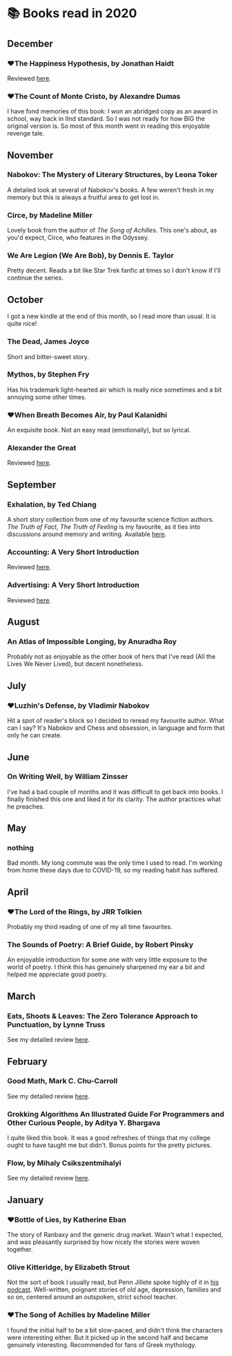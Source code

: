 # 📚 Books read in 2020

## December

### ❤️The Happiness Hypothesis, by Jonathan Haidt

Reviewed [here](reviews/happiness.md).

### ❤️The Count of Monte Cristo, by Alexandre Dumas

I have fond memories of this book: I won an abridged copy as an award in school, way back in IInd standard. So I was not ready for how BIG the original version is. So most of this month went in reading this enjoyable revenge tale.

## November

### Nabokov: The Mystery of Literary Structures, by Leona Toker

A detailed look at several of Nabokov's books. A few weren't fresh in my memory
but this is always a fruitful area to get lost in.

### Circe, by Madeline Miller

Lovely book from the author of *The Song of Achilles*. This one's about, as you'd expect, Circe, who features in the Odyssey.

### We Are Legion (We Are Bob), by Dennis E. Taylor 

Pretty decent. Reads a bit like Star Trek fanfic at times so I don't know if I'll continue the series.

## October

I got a new kindle at the end of this month, so I read more than usual. It is quite nice!

### The Dead, James Joyce

Short and bitter-sweet story.

### Mythos, by Stephen Fry

Has his trademark light-hearted air which is really nice sometimes and a bit annoying some other times.

### ❤️When Breath Becomes Air, by Paul Kalanidhi

An exquisite book. Not an easy read (emotionally), but so lyrical.

### Alexander the Great

Reviewed [here](intro/alexander.md).

## September

### Exhalation, by Ted Chiang

A short story collection from one of my favourite science fiction authors. *The Truth of Fact, The
Truth of Feeling* is my favourite, as it ties into  discussions around memory and writing. Available
[here](https://web.archive.org/web/20140222103103/http://subterraneanpress.com/magazine/fall_2013/the_truth_of_fact_the_truth_of_feeling_by_ted_chiang).

### Accounting: A Very Short Introduction

Reviewed [here](intro/accounting.md).

### Advertising: A Very Short Introduction
Reviewed [here](intro/advertising.md).

## August

### An Atlas of Impossible Longing, by Anuradha Roy

Probably not as enjoyable as the other book of hers that I've read
(All the Lives We Never Lived), but decent nonetheless.

## July

### ❤️Luzhin's Defense, by Vladimir Nabokov

Hit a spot of reader's block so I decided to reread my favourite author. What
can I say? It's Nabokov and Chess and obsession, in language and form that only
he can create.

## June

### On Writing Well, by William Zinsser

I've had a bad couple of months and it was difficult to get back into books. I
finally finished this one and liked it for its clarity. The author practices
what he preaches.

## May

### nothing

Bad month. My long commute was the only time I used to read. I'm working from
home these days due to COVID-19, so my reading habit has suffered.

## April

### ❤️The Lord of the Rings, by JRR Tolkien

Probably my third reading of one of my all time favourites.

### The Sounds of Poetry: A Brief Guide, by Robert Pinsky

An enjoyable introduction for some one with very little exposure to the world
of poetry. I think this has genuinely sharpened my ear a bit and helped me
appreciate good poetry.

## March

### Eats, Shoots & Leaves: The Zero Tolerance Approach to Punctuation, by Lynne Truss

See my detailed review [here](reviews/eats-shoots-leaves.md).

## February

### Good Math, Mark C. Chu-Carroll

See my detailed review [here](reviews/good-math.md).

### Grokking Algorithms An Illustrated Guide For Programmers and Other Curious People, by Aditya Y. Bhargava

I quite liked this book. It was a good refreshes of things that my
college ought to have taught me but didn't. Bonus points for the
pretty pictures.

### Flow, by Mihaly Csikszentmihalyi

See my detailed review [here](reviews/flow.md).

## January

### ❤️Bottle of Lies, by Katherine Eban

The story of Ranbaxy and the generic drug market. Wasn't what I expected, and
was pleasantly surprised by how nicely the stories were woven together.

### Olive Kitteridge, by Elizabeth Strout

Not the sort of book I usually read, but Penn Jillete spoke highly of it in
[his podcast](https://pennsundayschool.com/). Well-written, poignant stories of
old age, depression, families and so on, centered around an outspoken, strict
school teacher.

### ❤️The Song of Achilles by Madeline Miller

I found the initial half to be a bit slow-paced, and didn't think the
characters were interesting either. But it picked up in the second half and
became genuinely interesting. Recommended for fans of Greek mythology.



